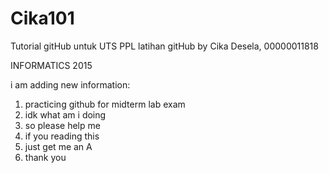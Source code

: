 
# Cika101

Tutorial gitHub untuk UTS PPL
latihan gitHub by Cika Desela, 00000011818

INFORMATICS 2015

i am adding new information:
1. practicing github for midterm lab exam
2. idk what am i doing
3. so please help me
4. if you reading this
5. just get me an A
6. thank you
